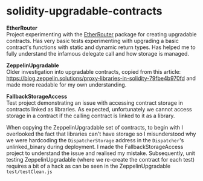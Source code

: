 # solidity-upgradable-contracts

<b>EtherRouter</b><br/>
Project experimenting with the <a href="https://github.com/ownage-ltd/ether-router">EtherRouter</a> package for creating upgradable contracts. Has very basic tests experimenting with upgrading a basic contract's functions with static and dynamic return types. Has helped me to fully understand the infamous delegate call and how storage is managed.

<b>ZeppelinUpgradable</b><br/>
Older investigation into upgradable contracts, copied from this article: https://blog.zeppelin.solutions/proxy-libraries-in-solidity-79fbe4b970fd and made more readable for my own understanding.

<b>FallbackStorageAccess</b><br/>
Test project demonstrating an issue with accessing contract storage in contracts linked as libraries. As expected, unfortunately we cannot access storage in a contract if the calling contract is linked to it as a library. 

When copying the ZeppelinUpgradable set of contracts, to begin with I overlooked the fact that libraries can't have storage so I misunderstood why we were hardcoding the `DispatcherStorage` address in the `Dispatcher`'s unlinked_binary during deployment. I made the FallbackStorageAccess project to understand the issue and realised my mistake. Subsequently, unit testing ZeppelinUpgradable (where we re-create the contract for each test) requires a bit of a hack as can be seen in the ZeppelinUpgradable `test/testClean.js`
